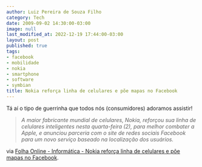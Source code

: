 ```yaml
---
author: Luiz Pereira de Souza Filho
category: Tech
date: 2009-09-02 14:30:00-03:00
image: null
last_modified_at: 2022-12-19 17:44:00-03:00
layout: post
published: true
tags:
- facebook
- mobilidade
- nokia
- smartphone
- software
- symbian
title: Nokia reforça linha de celulares e põe mapas no Facebook
---
```


Tá aí o tipo de guerrinha que todos nós (consumidores) adoramos assistir!

> _A maior fabricante mundial de celulares, Nokia, reforçou sua linha de celulares inteligentes nesta quarta-feira (2), para melhor combater a Apple, e anunciou parceria com o site de redes sociais Facebook para um novo serviço baseado na localização dos usuários._

via [Folha Online - Informática - Nokia reforça linha de celulares e põe mapas no Facebook](http://www1.folha.uol.com.br/folha/informatica/ult124u618454.shtml).
